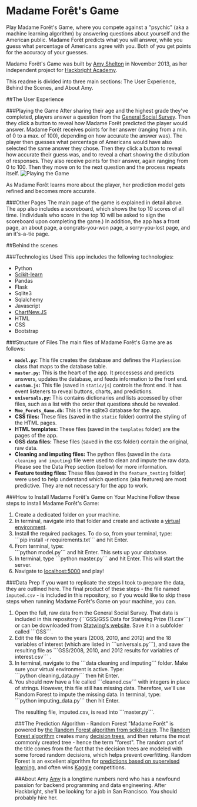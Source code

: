 Madame Forêt's Game
===============
Play Madame Forêt's Game, where you compete against a "psychic" (aka a machine 
learning algorithm) by answering questions about yourself and the American 
public. Madame Forêt predicts what you will answer, while you guess what 
percentage of Americans agree with you. Both of you get points for the accuracy 
of your guesses.

Madame Forêt's Game was built by 
    <a href="http://amydshelton.com">Amy Shelton</a> 
in November 2013, as her independent project for 
    <a href="http://www.hackbrightacademy.com/">Hackbright Academy</a>.

This readme is divided into three main sections: The User Experience, Behind 
the Scenes, and About Amy. 



##The User Experience

###Playing the Game
After sharing their age and the highest grade they've completed, players answer 
a question from the 
    <a href="http://en.wikipedia.org/wiki/General_Social_Survey">
        General Social Survey</a>. 
Then they click a button to reveal how Madame Forêt predicted the player would 
answer.  Madame Forêt receives points for her answer (ranging from a min. of 0 
to a max. of 100), depending on how accurate the answer was). The player then 
guesses what percentage of Americans would have also selected the same answer 
they chose. Then they click a button to reveal how accurate their guess was, 
and to reveal a chart showing the distibution of responses. They also receive 
points for their answer, again ranging from 0 to 100. Then they move on to the 
next question and the process repeats itself.
![](https://github.com/amydshelton/Mme-Forets-Game/blob/master/static/img/for_github_readme/User_experience.gif?raw=true "Playing the Game")

As Madame Forêt learns more about the player, her prediction model gets refined 
and becomes more accurate.

###Other Pages
The main page of the game is explained in detail above. The app also includes a 
scoreboard, which shows the top 10 scores of all time. (Individuals who score 
in the top 10 will be asked to sign the scoreboard upon completing the game.) 
In addition, the app has a front page, an about page, a congrats-you-won page, 
a sorry-you-lost page, and an it's-a-tie page. 


##Behind the scenes

###Technologies Used
This app includes the following technologies:<ul>
<li>Python</li>
<li><a href="http://scikit-learn.org/stable/modules/generated/sklearn.ensemble.
             RandomForestClassifier.html">Scikit-learn</a></li>
<li>Pandas</li>
<li>Flask</li>
<li>Sqlite3</li>
<li>Sqlalchemy</li>
<li>Javascript</li>
<li><a href="https://github.com/FVANCOP/ChartNew.js/">ChartNew.JS</a></li>
<li>HTML</li>
<li>CSS</li>
<li>Bootstrap</li>
</ul>

###Structure of Files
The main files of Madame Forêt's Game are as follows:<ul>
    <li>**```model.py```:** This file creates the database and defines the 
        ```PlaySession``` class that maps to the database table.</li>
    <li>**```master.py```:** This is the heart of the app. It processess and 
        predicts answers, updates the database, and feeds information to the 
        front end.</li>
    <li>**```custom.js```:** This file (saved in ```static/js```) controls the 
        front end. It has event listeners to reveal buttons, charts, and 
        predictions.</li>
    <li>**```universals.py```:** This contains dictionaries and lists accessed 
        by other files, such as a list with the order that questions should be 
        revealed.</li>
    <li>**```Mme_Forets_Game.db```:** This is the sqlite3 database for the app.
    <li>**CSS files:** These files (saved in the ```static``` folder) control 
        the styling of the HTML pages. </li>
    <li>**HTML templates:** These files (saved in the ```templates``` folder) 
        are the pages of the app.</li>
    <li>**GSS data files:** These files (saved in the ```GSS``` folder) contain 
        the original, raw data.</li>
    <li>**Cleaning and imputing files:** The python files (saved in the 
        ```data cleaning and imputing```) file were used to clean and impute 
        the raw data. Please see the Data Prep section (below) for more 
        information.
    <li>**Feature testing files:** These files (saved in the 
        ```feature_testing``` folder) were used to help understand which 
        questions (aka features) are most predictive. They are not necessary 
        for the app to work.</li>
</ul>

###How to Install Madame Forêt's Game on Your Machine
Follow these steps to install Madame Forêt's Game:
<ol>
    <li>Create a dedicated folder on your machine.</li>
    <li>In terminal, navigate into that folder and create and activate a 
        <a href="http://virtualenv.readthedocs.org/en/latest/virtualenv.html">
            virtual environment</a>.</li>
    <li>Install the required packages. To do so, from your terminal, type: <br>
        ```pip install -r requirements.txt``` and hit Enter.</li>
    <li>From terminal, type: <br>
        ```python model.py``` and hit Enter. This sets up your database.</li>
    <li>In terminal, type ```python master.py``` and hit Enter. This will start 
        the server.</li>
    <li>Navigate to <a href="localhost:5000/">localhost:5000</a> and play!</li>
</ol>

###Data Prep
If you want to replicate the steps I took to prepare the data, they are 
outlined here. The final product of these steps - the file named 
```imputed.csv``` - is included in this repository, so if you would like to 
skip these steps when running Madame Forêt's Game on your machine, you can.
<ol>
<li>Open the full, raw data from the General Social Survey. That data is 
    included in this repository (```GSS/GSS Data for Statwing Prize (1).csv```) 
    or can be downloaded from 
    <a href="http://blog.statwing.com/open-data-the-general-social-survey-40-
    years-of-results/">
    Statwing's website</a>. Save it in a subfolder called ```GSS```.</li> 
<li>Edit the file down to the years (2008, 2010, and 2012) and the 18 variables 
    of interest (which are listed in ```universals.py```), and save the 
    resulting file as ```GSS/2008, 2010, and 2012 results for variables of 
    interest.csv``` .</li>
<li>In terminal, navigate to the ```data cleaning and imputing``` folder. Make 
    sure your virtual environment is active. Type:<br>
```python cleaning_data.py``` then hit Enter.</li>
<li>You should now have a file called ```cleaned.csv``` with integers in place 
    of strings. However, this file still has missing data. Therefore, we'll use 
    Random Forest to impute the missing data. In terminal, type:<br>
```python imputing_data.py``` then hit Enter.</li>

<p>The resulting file, imputed.csv, is read into ```master.py```.</p>

###The Prediction Algorithm - Random Forest
"Madame Forêt" is powered by 
    <a href="http://scikit-learn.org/stable/modules/generated/sklearn.
             ensemble.RandomForestClassifier.html">the Random Forest algorithm 
             from scikit-learn</a>. 
The 
    <a href="http://en.wikipedia.org/wiki/Random_forest">Random Forest 
        algorithm</a> 
creates many <a href="http://en.wikipedia.org/wiki/Decision_tree">
    decision trees</a>, 
and then returns the most commonly created tree - hence the term "forest". 
The random part of the title comes from the fact that the decision trees are 
modeled with some forced random decisions, which helps prevent overfitting. 
Random Forest is an excellent algorithm for 
    <a href="http://strataconf.com/strata2012/public/schedule/
             detail/22658">predictions based on supervised learning</a>, 
and often wins <a href="https://www.kaggle.com/wiki/RandomForests">Kaggle</a> 
competitions. 

##About Amy
<a href="http://amydshelton.com">Amy</a> is a longtime numbers nerd who has a 
newfound passion for backend programming and data engineering. After 
Hackbright, she'll be looking for a job in San Francisco. 
You should probably hire her.
